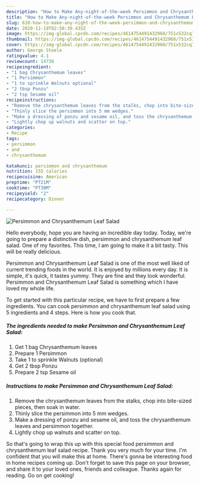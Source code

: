 ```yaml
---
description: "How to Make Any-night-of-the-week Persimmon and Chrysanthemum Leaf Salad"
title: "How to Make Any-night-of-the-week Persimmon and Chrysanthemum Leaf Salad"
slug: 610-how-to-make-any-night-of-the-week-persimmon-and-chrysanthemum-leaf-salad
date: 2020-11-19T02:50:39.435Z
image: https://img-global.cpcdn.com/recipes/4614754491432960/751x532cq70/persimmon-and-chrysanthemum-leaf-salad-recipe-main-photo.jpg
thumbnail: https://img-global.cpcdn.com/recipes/4614754491432960/751x532cq70/persimmon-and-chrysanthemum-leaf-salad-recipe-main-photo.jpg
cover: https://img-global.cpcdn.com/recipes/4614754491432960/751x532cq70/persimmon-and-chrysanthemum-leaf-salad-recipe-main-photo.jpg
author: George Steele
ratingvalue: 4.1
reviewcount: 14730
recipeingredient:
- "1 bag Chrysanthemum leaves"
- "1 Persimmon"
- "1 to sprinkle Walnuts optional"
- "2 tbsp Ponzu"
- "2 tsp Sesame oil"
recipeinstructions:
- "Remove the chrysanthemum leaves from the stalks, chop into bite-sized pieces, then soak in water."
- "Thinly slice the persimmon into 5 mm wedges."
- "Make a dressing of ponzu and sesame oil, and toss the chrysanthemum leaves and persimmon together."
- "Lightly chop up walnuts and scatter on top."
categories:
- Recipe
tags:
- persimmon
- and
- chrysanthemum

katakunci: persimmon and chrysanthemum 
nutrition: 155 calories
recipecuisine: American
preptime: "PT21M"
cooktime: "PT30M"
recipeyield: "2"
recipecategory: Dinner

---
```



![Persimmon and Chrysanthemum Leaf Salad](https://img-global.cpcdn.com/recipes/4614754491432960/751x532cq70/persimmon-and-chrysanthemum-leaf-salad-recipe-main-photo.jpg)

Hello everybody, hope you are having an incredible day today. Today, we're going to prepare a distinctive dish, persimmon and chrysanthemum leaf salad. One of my favorites. This time, I am going to make it a bit tasty. This will be really delicious.



Persimmon and Chrysanthemum Leaf Salad is one of the most well liked of current trending foods in the world. It is enjoyed by millions every day. It is simple, it's quick, it tastes yummy. They are fine and they look wonderful. Persimmon and Chrysanthemum Leaf Salad is something which I have loved my whole life.


To get started with this particular recipe, we have to first prepare a few ingredients. You can cook persimmon and chrysanthemum leaf salad using 5 ingredients and 4 steps. Here is how you cook that.

<!--inarticleads1-->

##### The ingredients needed to make Persimmon and Chrysanthemum Leaf Salad:

1. Get 1 bag Chrysanthemum leaves
1. Prepare 1 Persimmon
1. Take 1 to sprinkle Walnuts (optional)
1. Get 2 tbsp Ponzu
1. Prepare 2 tsp Sesame oil




<!--inarticleads2-->

##### Instructions to make Persimmon and Chrysanthemum Leaf Salad:

1. Remove the chrysanthemum leaves from the stalks, chop into bite-sized pieces, then soak in water.
1. Thinly slice the persimmon into 5 mm wedges.
1. Make a dressing of ponzu and sesame oil, and toss the chrysanthemum leaves and persimmon together.
1. Lightly chop up walnuts and scatter on top.




So that's going to wrap this up with this special food persimmon and chrysanthemum leaf salad recipe. Thank you very much for your time. I'm confident that you will make this at home. There's gonna be interesting food in home recipes coming up. Don't forget to save this page on your browser, and share it to your loved ones, friends and colleague. Thanks again for reading. Go on get cooking!
